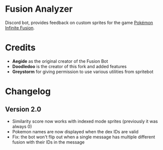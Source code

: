 # Fusion Analyzer

Discord bot, provides feedback on custom sprites for the game [Pokémon Infinite Fusion](https://infinitefusion.fandom.com/wiki/Pok%C3%A9mon_Infinite_Fusion_Wiki).

# Credits

- **Aegide** as the original creator of the Fusion Bot
- **Doodledoo** is the creator of this fork and added features
- **Greystorm** for giving permission to use various utilities from spritebot

# Changelog
## Version 2.0
- Similarity score now works with indexed mode sprites (previously it was always 0)
- Pokemon names are now displayed when the dex IDs are valid
- Fix: the bot won't flip out when a single message has multiple different fusion with their IDs in the message
